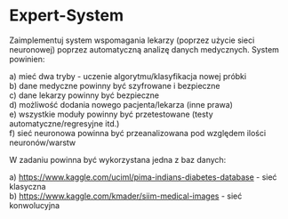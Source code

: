 # Expert-System

Zaimplementuj system wspomagania lekarzy (poprzez użycie sieci neuronowej) poprzez automatyczną analizę danych medycznych. System powinien:

a) mieć dwa tryby - uczenie algorytmu/klasyfikacja nowej próbki  
b) dane medyczne powinny być szyfrowane i bezpieczne  
c) dane lekarzy powinny być bezpieczne  
d) możliwość dodania nowego pacjenta/lekarza (inne prawa)  
e) wszystkie moduły powinny być przetestowane (testy automatyczne/regresyjne itd.)  
f) sieć neuronowa powinna być przeanalizowana pod względem ilości neuronów/warstw  

W zadaniu powinna być wykorzystana jedna z baz danych:

a) https://www.kaggle.com/uciml/pima-indians-diabetes-database - sieć klasyczna  
b) https://www.kaggle.com/kmader/siim-medical-images - sieć konwolucyjna
